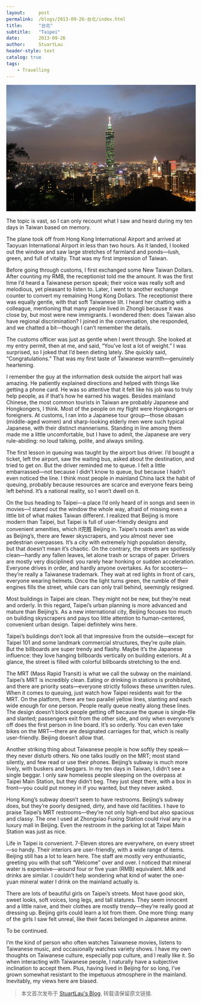 ```yaml
---
layout:     post
permalink:  /blogs/2013-09-26-台北/index.html
title:      "台北"
subtitle:   "Taipei"
date:       2013-09-26
author:     StuartLau
header-style: text
catalog: true
tags:
    - Travelling
---
```

![Taipei-0](/images/in-post/Taipei-0.jpg)

The topic is vast, so I can only recount what I saw and heard during my ten days in Taiwan based on memory.

The plane took off from Hong Kong International Airport and arrived at Taoyuan International Airport in less than two hours. As it landed, I looked out the window and saw large stretches of farmland and ponds—lush, green, and full of vitality. That was my first impression of Taiwan.

Before going through customs, I first exchanged some New Taiwan Dollars. After counting my RMB, the receptionist told me the amount. It was the first time I’d heard a Taiwanese person speak; their voice was really soft and melodious, yet pleasant to listen to. Later, I went to another exchange counter to convert my remaining Hong Kong Dollars. The receptionist there was equally gentle, with that soft Taiwanese lilt. I heard her chatting with a colleague, mentioning that many people lived in Zhongli because it was close by, but most were new immigrants. I wondered then: does Taiwan also have regional discrimination? I joined in the conversation, she responded, and we chatted a bit—though I can’t remember the details.

The customs officer was just as gentle when I went through. She looked at my entry permit, then at me, and said, “You’ve lost a lot of weight.” I was surprised, so I joked that I’d been dieting lately. She quickly said, “Congratulations.” That was my first taste of Taiwanese warmth—genuinely heartening.

I remember the guy at the information desk outside the airport hall was amazing. He patiently explained directions and helped with things like getting a phone card. He was so attentive that it felt like his job was to truly help people, as if that’s how he earned his wages. Besides mainland Chinese, the most common tourists in Taiwan are probably Japanese and Hongkongers, I think. Most of the people on my flight were Hongkongers or foreigners. At customs, I ran into a Japanese tour group—those obasan (middle-aged women) and sharp-looking elderly men were such typical Japanese, with their distinct mannerisms. Standing in line among them made me a little uncomfortable, but I have to admit, the Japanese are very rule-abiding: no loud talking, polite, and always smiling.

The first lesson in queuing was taught by the airport bus driver. I’d bought a ticket, left the airport, saw the waiting bus, asked about the destination, and tried to get on. But the driver reminded me to queue. I felt a little embarrassed—not because I didn’t know to queue, but because I hadn’t even noticed the line. I think most people in mainland China lack the habit of queuing, probably because resources are scarce and everyone fears being left behind. It’s a national reality, so I won’t dwell on it.

On the bus heading to Taipei—a place I’d only heard of in songs and seen in movies—I stared out the window the whole way, afraid of missing even a little bit of what makes Taiwan different. I realized that Beijing is more modern than Taipei, but Taipei is full of user-friendly designs and convenient amenities, which it完胜 Beijing in. Taipei’s roads aren’t as wide as Beijing’s, there are fewer skyscrapers, and you almost never see pedestrian overpasses. It’s a city with extremely high population density, but that doesn’t mean it’s chaotic. On the contrary, the streets are spotlessly clean—hardly any fallen leaves, let alone trash or scraps of paper. Drivers are mostly very disciplined: you rarely hear honking or sudden acceleration. Everyone drives in order, and hardly anyone overtakes. As for scooters—they’re really a Taiwanese trademark. They wait at red lights in front of cars, everyone wearing helmets. Once the light turns green, the rumble of their engines fills the street, while cars can only trail behind, seemingly resigned.

Most buildings in Taipei are clean. They might not be new, but they’re neat and orderly. In this regard, Taipei’s urban planning is more advanced and mature than Beijing’s. As a new international city, Beijing focuses too much on building skyscrapers and pays too little attention to human-centered, convenient urban design. Taipei definitely wins here.

Taipei’s buildings don’t look all that impressive from the outside—except for Taipei 101 and some landmark commercial structures, they’re quite plain. But the billboards are super trendy and flashy. Maybe it’s the Japanese influence: they love hanging billboards vertically on building exteriors. At a glance, the street is filled with colorful billboards stretching to the end.

The MRT (Mass Rapid Transit) is what we call the subway on the mainland. Taipei’s MRT is incredibly clean. Eating or drinking in stations is prohibited, and there are priority seats—everyone strictly follows these unwritten rules. When it comes to queuing, just watch how Taipei residents wait for the MRT. On the platform, there are two parallel yellow lines, slanting and each wide enough for one person. People really queue neatly along these lines. The design doesn’t block people getting off because the queue is single-file and slanted; passengers exit from the other side, and only when everyone’s off does the first person in line board. It’s so orderly. You can even take bikes on the MRT—there are designated carriages for that, which is really user-friendly. Beijing doesn’t allow that.

Another striking thing about Taiwanese people is how softly they speak—they never disturb others. No one talks loudly on the MRT; most stand silently, and few read or use their phones. Beijing’s subway is much more lively, with buskers and beggars. In my ten days in Taiwan, I didn’t see a single beggar. I only saw homeless people sleeping on the overpass at Taipei Main Station, but they didn’t beg. They just slept there, with a box in front—you could put money in if you wanted, but they never asked.

Hong Kong’s subway doesn’t seem to have restrooms. Beijing’s subway does, but they’re poorly designed, dirty, and have old facilities. I have to praise Taipei’s MRT restrooms—they’re not only high-end but also spacious and classy. The one I used at Zhongxiao Fuxing Station could rival any in a luxury mall in Beijing. Even the restroom in the parking lot at Taipei Main Station was just as nice.

Life in Taipei is convenient. 7-Eleven stores are everywhere, on every street—so handy. Their interiors are user-friendly, with a wide range of items. Beijing still has a lot to learn here. The staff are mostly very enthusiastic, greeting you with that soft “Welcome” over and over. I noticed that mineral water is expensive—around four or five yuan (RMB) equivalent. Milk and drinks are similar. I couldn’t help wondering what kind of water the one-yuan mineral water I drink on the mainland actually is.

There are lots of beautiful girls on Taipei’s streets. Most have good skin, sweet looks, soft voices, long legs, and tall statures. They seem innocent and a little naive, and their clothes are mostly trendy—they’re really good at dressing up. Beijing girls could learn a lot from them. One more thing: many of the girls I saw felt unreal, like their faces belonged in Japanese anime.

To be continued.

I’m the kind of person who often watches Taiwanese movies, listens to Taiwanese music, and occasionally watches variety shows. I have my own thoughts on Taiwanese culture, especially pop culture, and I really like it. So when interacting with Taiwanese people, I naturally have a subjective inclination to accept them. Plus, having lived in Beijing for so long, I’ve grown somewhat resistant to the impetuous atmosphere in the mainland. Inevitably, my views here are biased.

> 本文首次发布于 [StuartLau's Blog](https://stuartlau.github.io), 转载请保留原文链接.
